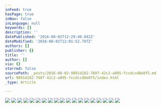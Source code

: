 ```yaml
---
inFeed: true
hasPage: true
inNav: false
inLanguage: null
keywords: []
description: ''
datePublished: '2016-08-02T12:29:40.042Z'
dateModified: '2016-08-01T12:01:52.707Z'
authors: []
publisher: {}
title: ''
author: []
via: {}
starred: false
sourcePath: _posts/2016-08-02-9891d182-768f-42c2-a895-fccdccd8e8f5.md
url: 9891d182-768f-42c2-a895-fccdccd8e8f5/index.html
_type: Article

---
```

![](https://the-grid-user-content.s3-us-west-2.amazonaws.com/15f70c8f-0211-47d9-b414-e9369294bfa2.jpg)
![](https://the-grid-user-content.s3-us-west-2.amazonaws.com/15f01360-ec89-4697-8666-fad59e0286b9.jpg)
![](https://the-grid-user-content.s3-us-west-2.amazonaws.com/10e60bb1-de04-44b5-9157-91766acc2352.jpg)
![](https://the-grid-user-content.s3-us-west-2.amazonaws.com/a85cc811-122d-4456-b995-4391450c45c3.jpg)
![](https://the-grid-user-content.s3-us-west-2.amazonaws.com/6931c060-80c4-458b-a6bc-8d3f6cf51977.jpg)
![](https://the-grid-user-content.s3-us-west-2.amazonaws.com/c7d1fe91-e7c7-4492-8ac7-3ece0c9eac9f.jpg)
![](https://the-grid-user-content.s3-us-west-2.amazonaws.com/63ed659a-f9a9-469c-aeb0-5be1eda578f5.jpg)
![](https://the-grid-user-content.s3-us-west-2.amazonaws.com/3fdf76a6-3f43-4570-9f80-91fc1c864cb0.jpg)
![](https://the-grid-user-content.s3-us-west-2.amazonaws.com/3d863309-0782-4360-bcf3-abafd27f0c67.jpg)
![](https://the-grid-user-content.s3-us-west-2.amazonaws.com/1c562c55-d828-48cf-9d5a-dd4995eaceec.jpg)
![](https://the-grid-user-content.s3-us-west-2.amazonaws.com/b4100b4c-4ff1-45ef-bc86-c685ac974ba6.jpg)
![](https://the-grid-user-content.s3-us-west-2.amazonaws.com/190077c0-8663-41a0-a228-9836c5048a30.jpg)
![](https://the-grid-user-content.s3-us-west-2.amazonaws.com/71cb4a08-a618-4e82-bc39-11a60c485c5b.jpg)
![](https://the-grid-user-content.s3-us-west-2.amazonaws.com/a16dbe29-ed9d-450f-814b-da91108283e1.jpg)
![](https://the-grid-user-content.s3-us-west-2.amazonaws.com/126fd331-e0ee-4ca6-9088-03a5105bbd79.jpg)
![](https://the-grid-user-content.s3-us-west-2.amazonaws.com/e0a9f88b-2458-469a-a6ff-141805375a52.jpg)
![](https://the-grid-user-content.s3-us-west-2.amazonaws.com/456e8b23-2046-4a50-a8ae-63eff4c8d84a.jpg)
![](https://the-grid-user-content.s3-us-west-2.amazonaws.com/0b453847-cbbf-43e2-9b97-7497a42143e8.jpg)
![](https://the-grid-user-content.s3-us-west-2.amazonaws.com/2d6e2014-2687-4aed-8693-6f4f56ec59b7.png)